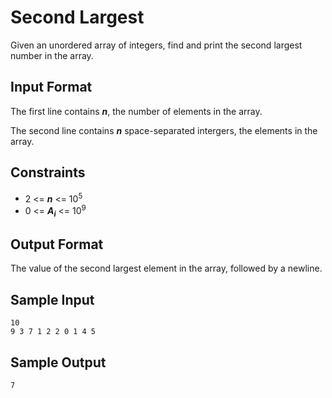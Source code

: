 # Second Largest

Given an unordered array of integers, find and print the second largest number in the array.

## Input Format

The first line contains __*n*__, the number of elements in the array.

The second line contains __*n*__ space-separated intergers, the elements in the array.

## Constraints

- 2 <= __*n*__ <= 10<sup>5</sup>
- 0 <= __*A<sub>i</sub>*__ <= 10<sup>9</sup>

## Output Format

The value of the second largest element in the array, followed by a newline.

## Sample Input
```
10
9 3 7 1 2 2 0 1 4 5
```

## Sample Output
```
7
```
